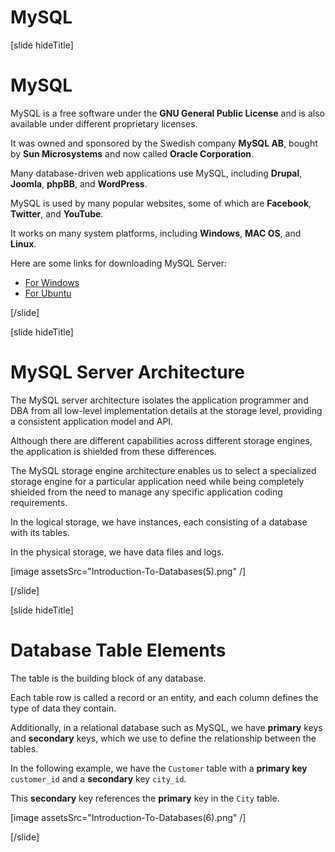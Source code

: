 # MySQL

[slide hideTitle]

# MySQL

MySQL is a free software under the **GNU General Public License** and is also available under different proprietary licenses. 

It was owned and sponsored by the Swedish company **MySQL AB**, bought by **Sun Microsystems** and now called **Oracle Corporation**.

Many database-driven web applications use MySQL, including **Drupal**, **Joomla**, **phpBB**, and **WordPress**.

MySQL is used by many popular websites, some of which are **Facebook**, **Twitter**, and **YouTube**.

It works on many system platforms, including **Windows**, **MAC OS**, and **Linux**.

Here are some links for downloading MySQL Server:

- [For Windows](https://dev.mysql.com/downloads/mysql/)
- [For Ubuntu](https://dev.mysql.com/downloads/repo/apt/)

[/slide]

[slide hideTitle]

# MySQL Server Architecture

The MySQL server architecture isolates the application programmer and DBA from all low-level implementation details at the storage level, providing a consistent application model and API. 

Аlthough there are different capabilities across different storage engines, the application is shielded from these differences. 

The MySQL storage engine architecture enables us to select a specialized storage engine for a particular application need while being completely shielded from the need to manage any specific application coding requirements. 

In the logical storage, we have instances, each consisting of a database with its tables.

In the physical storage, we have data files and logs.

[image assetsSrc="Introduction-To-Databases(5).png" /]

[/slide]

[slide hideTitle]

# Database Table Elements

The table is the building block of any database. 

Each table row is called a record or an entity, and each column defines the type of data they contain.

Additionally, in a relational database such as MySQL, we have **primary** keys and **secondary** keys, which we use to define the relationship between the tables.

In the following example, we have the `Customer` table with a **primary key** `customer_id` and a **secondary** key `city_id`.

This **secondary** key references the **primary** key in the `City` table.

[image assetsSrc="Introduction-To-Databases(6).png" /]

[/slide]
